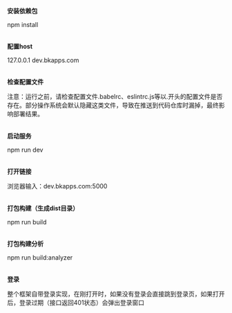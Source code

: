 **安装依赖包**

npm install
<br/>
<br/>

**配置host**

127.0.0.1 dev.bkapps.com
<br/>
<br/>

**检查配置文件**

注意：运行之前，请检查配置文件.babelrc、eslintrc.js等以.开头的配置文件是否存在。部分操作系统会默认隐藏这类文件，导致在推送到代码仓库时漏掉，最终影响部署结果。
<br/>
<br/>

**启动服务**

npm run dev
<br/>
<br/>

**打开链接**

浏览器输入：dev.bkapps.com:5000
<br/>
<br/>

**打包构建（生成dist目录）**

npm run build
<br/>
<br/>

**打包构建分析**

npm run build:analyzer
<br/>
<br/>

**登录**

整个框架自带登录实现，在刚打开时，如果没有登录会直接跳到登录页，如果打开后，登录过期（接口返回401状态）会弹出登录窗口
